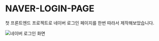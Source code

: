 # NAVER-LOGIN-PAGE
첫 프론트엔드 프로젝트로 네이버 로그인 페이지를 한번 따라서 제작해보았습니다.

![네이버 로그인 화면](https://user-images.githubusercontent.com/74912530/113218006-c19f9c00-92b9-11eb-94a4-ce6db238fe6b.png)

